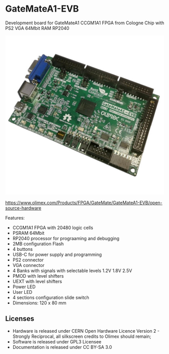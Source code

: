# GateMateA1-EVB
Development board for GateMateA1 CCGM1A1 FPGA from Cologne Chip with PS2 VGA 64Mbit RAM RP2040

![CCGM1](DOCUMENTS/CCGM1.jpg)

https://www.olimex.com/Products/FPGA/GateMate/GateMateA1-EVB/open-source-hardware

Features:

* CCGM1A1 FPGA with 20480 logic cells
* PSRAM 64Mbit
* RP2040 processor for prograaming and debugging
* 2MB configuration Flash
* 4 buttons
* USB-C for power supply and programming
* PS2 connector
* VGA connector
* 4 Banks with signals with selectable levels 1.2V 1.8V 2.5V
* PMOD with level shifters
* UEXT with level shifters
* Power LED
* User LED
* 4 sections configuration slide switch
* Dimensions: 120 x 80 mm

## Licenses

* Hardware is released under CERN Open Hardware Licence Version 2 - Strongly Reciprocal, all silkscreen credits to Olimex should remain;
* Software is released under GPL3 Licensee
* Documentation is released under CC BY-SA 3.0